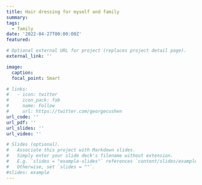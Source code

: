 ```yaml
---
title: Hair dressing for myself and family
summary: 
tags:
  - family
date: '2022-04-27T00:00:00Z'
featured: 

# Optional external URL for project (replaces project detail page).
external_link: ''

image:
  caption: 
  focal_point: Smart

# links:
#   - icon: twitter
#     icon_pack: fab
#     name: Follow
#     url: https://twitter.com/georgecushen
url_code: ''
url_pdf: ''
url_slides: ''
url_video: ''

# Slides (optional).
#   Associate this project with Markdown slides.
#   Simply enter your slide deck's filename without extension.
#   E.g. `slides = "example-slides"` references `content/slides/example-slides.md`.
#   Otherwise, set `slides = ""`.
#slides: example
---
```



